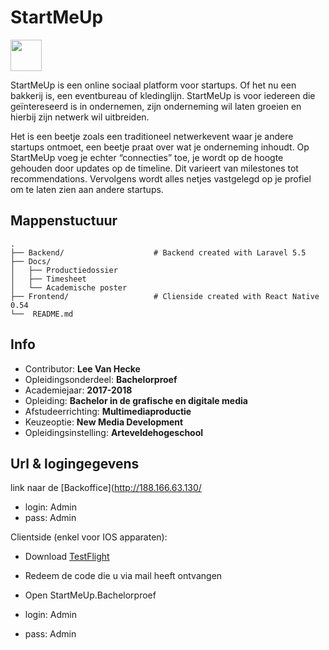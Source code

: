 StartMeUp
==================================

<img src="https://user-images.githubusercontent.com/14766149/40258569-44c250c6-5af2-11e8-86d0-1569221c9020.png" width="50"/>

StartMeUp is een online sociaal platform voor startups. Of het nu een bakkerij is, een eventbureau of kledinglijn. StartMeUp is voor  iedereen die geïntereseerd is in ondernemen, zijn onderneming wil laten groeien en hierbij zijn netwerk wil uitbreiden.
 
Het is een beetje zoals een traditioneel netwerkevent waar je andere startups ontmoet, een beetje praat over wat je onderneming inhoudt. Op StartMeUp voeg je echter “connecties” toe, je wordt op de hoogte gehouden door updates op de timeline. Dit varieert van milestones tot 
recommendations. Vervolgens wordt alles netjes vastgelegd op je profiel om te laten zien aan andere startups.

## Mappenstuctuur

    .
    ├── Backend/					# Backend created with Laravel 5.5
    ├── Docs/
	│   ├── Productiedossier
	│   ├── Timesheet
	│	└── Academische poster
    ├── Frontend/					# Clienside created with React Native 0.54
    └──  README.md

## Info

- Contributor: **Lee Van Hecke**
- Opleidingsonderdeel: **Bachelorproef**
- Academiejaar: **2017-2018**
- Opleiding: **Bachelor in de grafische en digitale media**
- Afstudeerrichting: **Multimediaproductie**
- Keuzeoptie: **New Media Development**
- Opleidingsinstelling: **Arteveldehogeschool**

## Url & logingegevens

link naar de [Backoffice](http://188.166.63.130/
- login: Admin
- pass: Admin

Clientside (enkel voor IOS apparaten):
- Download [TestFlight](https://itunes.apple.com/be/app/testflight/id899247664?l=nl&mt=8)
- Redeem de code die u via mail heeft ontvangen
- Open StartMeUp.Bachelorproef

- login: Admin
- pass: Admin
